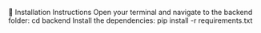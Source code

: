 🔧 Installation Instructions
Open your terminal and navigate to the backend folder:
cd backend
Install the dependencies:
pip install -r requirements.txt